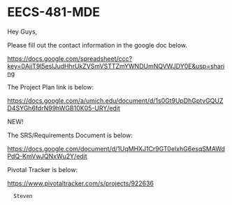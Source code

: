EECS-481-MDE
============

Hey Guys, 


  Please fill out the contact information in the google doc below.
  
  https://docs.google.com/spreadsheet/ccc?key=0AjjT9l5eslJudHhrUkZVSmVSTTZmYWNDUmNQVWJDY0E&usp=sharing
  
  The Project Plan link is below:
  
  https://docs.google.com/a/umich.edu/document/d/1s0Gt9UpDhGptvGQUZD4SYGh6fdrN99hWGB10K05-URY/edit
  
  NEW! 
  
  The SRS/Requirements Document is below:
  
  https://docs.google.com/document/d/1UqMHXJ1Cr9GT0eIxhG6esqSMAWdPdQ-KmVwJQNxWu2Y/edit
  
  
  Pivotal Tracker is below:
  
  https://www.pivotaltracker.com/s/projects/922636
  
      Steven
